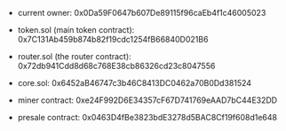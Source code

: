 - current owner:
0x0Da59F0647b607De89115f96caEb4f1c46005023

- token.sol (main token contract):
0x7C131Ab459b874b82f19cdc1254fB66840D021B6

- router.sol (the router contract):
0x72db941Cdd8d68c768E38cb86326cd23c8047556

- core.sol:
0x6452aB46747c3b46C8413DC0462a70B0Dd381524


- miner contract:
0xe24F992D6E34357cF67D741769eAAD7bC44E32DD

- presale contract:
0x0463D4fBe3823bdE3278d5BAC8Cf19f608d1e648
